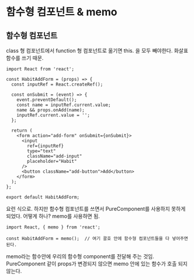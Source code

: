 # 함수형 컴포넌트 & memo

## 함수형 컴포넌트

class 형 컴포넌트에서 function 형 컴포넌트로 옮기면 this. 을 모두 빼야한다. 화살표 함수를 쓰기 때문.

```react
import React from 'react';

const HabitAddForm = (props) => {
  const inputRef = React.createRef();

  const onSubmit = (event) => {
    event.preventDefault();
    const name = inputRef.current.value;
    name && props.onAdd(name);
    inputRef.current.value = '';
  };

  return (
    <form action="add-form" onSubmit={onSubmit}>
      <input
        ref={inputRef}
        type="text"
        className="add-input"
        placeholder="Habit"
      />
      <button className="add-button">Add</button>
    </form>
  );
};

export default HabitAddForm;

```

요런 식으로. 하지만 함수형 컴포넌트를 쓰면서 PureComponent를 사용하지 못하게 되었다. 어떻게 하나? memo를 사용하면 됨.

```react
import React, { memo } from 'react';

const HabitAddForm = memo();  // 여기 괄호 안에 함수형 컴포넌트들을 다 넣어주면 된다.
```

memo라는 함수안에 우리의 함수형 component를 전달해 주는 것임. PureComponent 같이 props가 변경되지 않으면 memo 안에 있는 함수가 호출 되지 않는다.